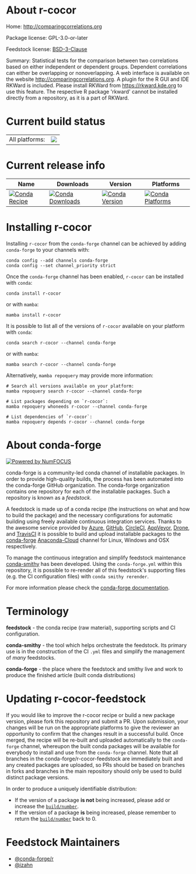 About r-cocor
=============

Home: http://comparingcorrelations.org

Package license: GPL-3.0-or-later

Feedstock license: [BSD-3-Clause](https://github.com/conda-forge/r-cocor-feedstock/blob/main/LICENSE.txt)

Summary: Statistical tests for the comparison between two correlations based on either independent or dependent groups. Dependent correlations can either be overlapping or nonoverlapping. A web interface is available on the website http://comparingcorrelations.org. A plugin for the R GUI and IDE RKWard is included. Please install RKWard from https://rkward.kde.org to use this feature. The respective R package 'rkward' cannot be installed directly from a repository, as it is a part of RKWard.

Current build status
====================


<table><tr><td>All platforms:</td>
    <td>
      <a href="https://dev.azure.com/conda-forge/feedstock-builds/_build/latest?definitionId=13367&branchName=main">
        <img src="https://dev.azure.com/conda-forge/feedstock-builds/_apis/build/status/r-cocor-feedstock?branchName=main">
      </a>
    </td>
  </tr>
</table>

Current release info
====================

| Name | Downloads | Version | Platforms |
| --- | --- | --- | --- |
| [![Conda Recipe](https://img.shields.io/badge/recipe-r--cocor-green.svg)](https://anaconda.org/conda-forge/r-cocor) | [![Conda Downloads](https://img.shields.io/conda/dn/conda-forge/r-cocor.svg)](https://anaconda.org/conda-forge/r-cocor) | [![Conda Version](https://img.shields.io/conda/vn/conda-forge/r-cocor.svg)](https://anaconda.org/conda-forge/r-cocor) | [![Conda Platforms](https://img.shields.io/conda/pn/conda-forge/r-cocor.svg)](https://anaconda.org/conda-forge/r-cocor) |

Installing r-cocor
==================

Installing `r-cocor` from the `conda-forge` channel can be achieved by adding `conda-forge` to your channels with:

```
conda config --add channels conda-forge
conda config --set channel_priority strict
```

Once the `conda-forge` channel has been enabled, `r-cocor` can be installed with `conda`:

```
conda install r-cocor
```

or with `mamba`:

```
mamba install r-cocor
```

It is possible to list all of the versions of `r-cocor` available on your platform with `conda`:

```
conda search r-cocor --channel conda-forge
```

or with `mamba`:

```
mamba search r-cocor --channel conda-forge
```

Alternatively, `mamba repoquery` may provide more information:

```
# Search all versions available on your platform:
mamba repoquery search r-cocor --channel conda-forge

# List packages depending on `r-cocor`:
mamba repoquery whoneeds r-cocor --channel conda-forge

# List dependencies of `r-cocor`:
mamba repoquery depends r-cocor --channel conda-forge
```


About conda-forge
=================

[![Powered by
NumFOCUS](https://img.shields.io/badge/powered%20by-NumFOCUS-orange.svg?style=flat&colorA=E1523D&colorB=007D8A)](https://numfocus.org)

conda-forge is a community-led conda channel of installable packages.
In order to provide high-quality builds, the process has been automated into the
conda-forge GitHub organization. The conda-forge organization contains one repository
for each of the installable packages. Such a repository is known as a *feedstock*.

A feedstock is made up of a conda recipe (the instructions on what and how to build
the package) and the necessary configurations for automatic building using freely
available continuous integration services. Thanks to the awesome service provided by
[Azure](https://azure.microsoft.com/en-us/services/devops/), [GitHub](https://github.com/),
[CircleCI](https://circleci.com/), [AppVeyor](https://www.appveyor.com/),
[Drone](https://cloud.drone.io/welcome), and [TravisCI](https://travis-ci.com/)
it is possible to build and upload installable packages to the
[conda-forge](https://anaconda.org/conda-forge) [Anaconda-Cloud](https://anaconda.org/)
channel for Linux, Windows and OSX respectively.

To manage the continuous integration and simplify feedstock maintenance
[conda-smithy](https://github.com/conda-forge/conda-smithy) has been developed.
Using the ``conda-forge.yml`` within this repository, it is possible to re-render all of
this feedstock's supporting files (e.g. the CI configuration files) with ``conda smithy rerender``.

For more information please check the [conda-forge documentation](https://conda-forge.org/docs/).

Terminology
===========

**feedstock** - the conda recipe (raw material), supporting scripts and CI configuration.

**conda-smithy** - the tool which helps orchestrate the feedstock.
                   Its primary use is in the construction of the CI ``.yml`` files
                   and simplify the management of *many* feedstocks.

**conda-forge** - the place where the feedstock and smithy live and work to
                  produce the finished article (built conda distributions)


Updating r-cocor-feedstock
==========================

If you would like to improve the r-cocor recipe or build a new
package version, please fork this repository and submit a PR. Upon submission,
your changes will be run on the appropriate platforms to give the reviewer an
opportunity to confirm that the changes result in a successful build. Once
merged, the recipe will be re-built and uploaded automatically to the
`conda-forge` channel, whereupon the built conda packages will be available for
everybody to install and use from the `conda-forge` channel.
Note that all branches in the conda-forge/r-cocor-feedstock are
immediately built and any created packages are uploaded, so PRs should be based
on branches in forks and branches in the main repository should only be used to
build distinct package versions.

In order to produce a uniquely identifiable distribution:
 * If the version of a package **is not** being increased, please add or increase
   the [``build/number``](https://docs.conda.io/projects/conda-build/en/latest/resources/define-metadata.html#build-number-and-string).
 * If the version of a package **is** being increased, please remember to return
   the [``build/number``](https://docs.conda.io/projects/conda-build/en/latest/resources/define-metadata.html#build-number-and-string)
   back to 0.

Feedstock Maintainers
=====================

* [@conda-forge/r](https://github.com/conda-forge/r/)
* [@izahn](https://github.com/izahn/)

